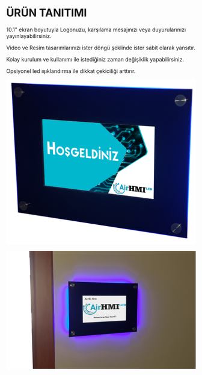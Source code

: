 # ÜRÜN TANITIMI
10.1" ekran boyutuyla Logonuzu, karşılama mesajınızı veya duyurularınızı yayınlayabilirsiniz. 

Video ve Resim tasarımlarınızı ister döngü şeklinde ister sabit olarak yansıtır.

Kolay kurulum ve kullanımı ile istediğiniz zaman  değişiklik yapabilirsiniz.

Opsiyonel led ışıklandırma ile dikkat çekiciliği arttırır.

![Açıklama Metni](1.jpg)

![Açıklama Metni](2.jpg)



